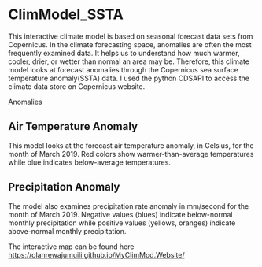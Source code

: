 # ClimModel_SSTA
This interactive climate model is based on seasonal forecast data sets from Copernicus. 
In the climate forecasting space, anomalies are often the most frequently examined data. It helps us to understand how much warmer, cooler, drier, or wetter than normal an area may be. Therefore, this climate model looks at forecast anomalies through the Copernicus sea surface temperature anomaly(SSTA) data. I used the python CDSAPI to access the climate data store on Copernicus website.

Anomalies 

## Air Temperature Anomaly
This model looks at the forecast air temperature anomaly, in Celsius, for the month of March 2019. Red colors show warmer-than-average temperatures while blue indicates below-average temperatures.

## Precipitation Anomaly
The model also examines precipitation rate anomaly in mm/second for the month of March 2019. Negative values (blues) indicate below-normal monthly precipitation while positive values (yellows, oranges) indicate above-normal monthly precipitation.

The interactive map can be found here https://olanrewajumuili.github.io/MyClimMod.Website/
